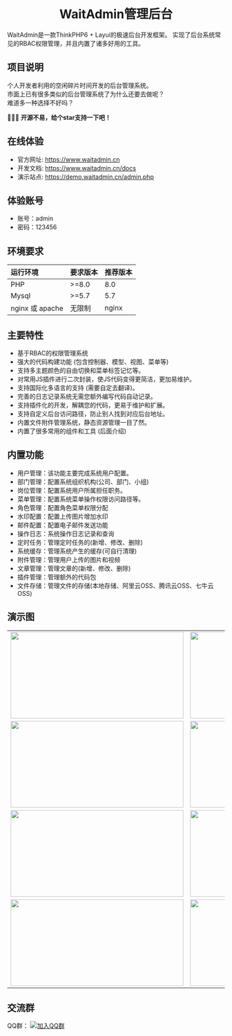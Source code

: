 <h1 align="center">WaitAdmin管理后台</h1>

WaitAdmin是一款ThinkPHP6 + Layui的极速后台开发框架。
实现了后台系统常见的RBAC权限管理，并且内置了诸多好用的工具。

## 项目说明
个人开发者利用的空闲碎片时间开发的后台管理系统。<br/>
市面上已有很多类似的后台管理系统了为什么还要去做呢？<br/>
难道多一种选择不好吗？

🚀🚀🚀 **开源不易，给个star支持一下吧！**

## 在线体验
- 官方网址: https://www.waitadmin.cn
- 开发文档: https://www.waitadmin.cn/docs
- 演示站点: https://demo.waitadmin.cn/admin.php

## 体验账号
- 账号：admin
- 密码：123456

## 环境要求

| 运行环境  |要求版本   |推荐版本   |
| :------------ | :------------ | :------------ |
|PHP     | >=8.0  | 8.0  |
|Mysql   | >=5.7  | 5.7  |
|nginx 或 apache  |无限制 | nginx  |

## 主要特性
- 基于RBAC的权限管理系统
- 强大的代码构建功能 (包含控制器、模型、视图、菜单等)
- 支持多主题颜色的自由切换和菜单标签记忆等。
- 对常用JS插件进行二次封装，使JS代码变得更简洁，更加易维护。
- 支持国际化多语言的支持 (需要自定去翻译)。
- 完善的日志记录系统无需您额外编写代码自动记录。
- 支持插件化的开发，解耦您的代码，更易于维护和扩展。
- 支持自定义后台访问路径，防止别人找到对应后台地址。
- 内置文件附件管理系统，静态资源管理一目了然。
- 内置了很多常用的组件和工具 (后面介绍)

## 内置功能
- 用户管理：该功能主要完成系统用户配置。
- 部门管理：配置系统组织机构(公司、部门、小组)
- 岗位管理：配置系统用户所属担任职务。
- 菜单管理：配置系统菜单操作权限访问路径等。
- 角色管理：配置角色菜单权限分配
- 水印配置：配置上传图片增加水印
- 邮件配置：配置电子邮件发送功能
- 操作日志：系统操作日志记录和查询
- 定时任务：管理定时任务的(新增、修改、删除)
- 系统缓存：管理系统产生的缓存(可自行清理)
- 附件管理：管理用户上传的图片和视频
- 文章管理：管理文章的(新增、修改、删除)
- 插件管理：管理额外的代码包
- 文件存储：管理文件的存储(本地存储、阿里云OSS、腾讯云OSS、七牛云OSS)

## 演示图
<table>
    <tr>
        <td><img src="https://www.waitadmin.cn/others/ts_01.png" height="200" width="400"/></td>
        <td><img src="https://www.waitadmin.cn/others/ts_02.png" height="200" width="400"/></td>
    </tr>
    <tr>
        <td><img src="https://www.waitadmin.cn/others/ts_03.png" height="200" width="400"/></td>
        <td><img src="https://www.waitadmin.cn/others/ts_04.png" height="200" width="400"/></td>
    </tr>
    <tr>
        <td><img src="https://www.waitadmin.cn/others/ts_05.png" height="200" width="400"/></td>
        <td><img src="https://www.waitadmin.cn/others/ts_06.png" height="200" width="400"/></td>
    </tr>
    <tr>
        <td><img src="https://www.waitadmin.cn/others/ts_07.png" height="200" width="400"/></td>
        <td><img src="https://www.waitadmin.cn/others/ts_08.png" height="200" width="400"/></td>
    </tr>
</table>

## 交流群
QQ群：
<a href="https://gitee.com/link?target=https://jq.qq.com/?_wv=1027&k=TRrklD6W">
    <img src="https://img.shields.io/badge/613667155-blue.svg" alt="加入QQ群">
</a>